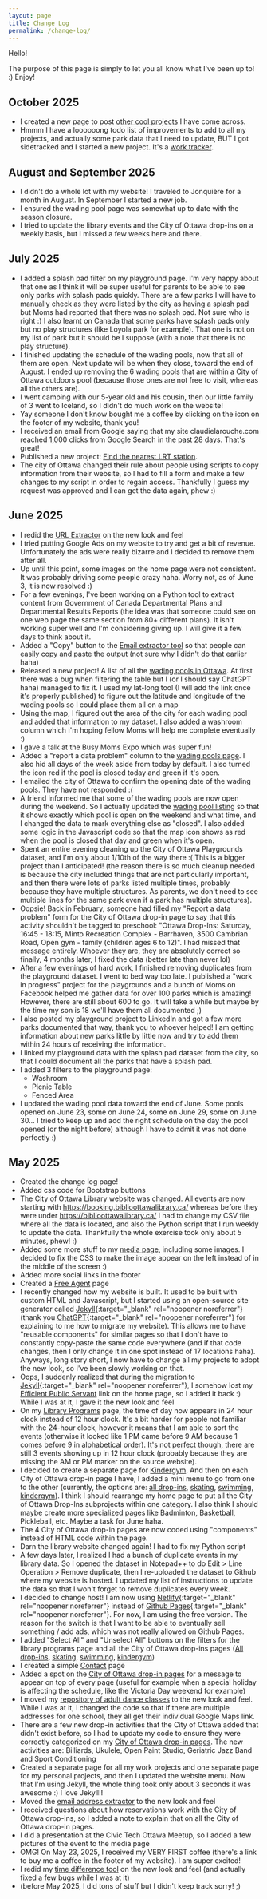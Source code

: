 ```yaml
---
layout: page
title: Change Log
permalink: /change-log/
---
```


Hello!  

The purpose of this page is simply to let you all know what I've been up to! :) Enjoy!

## October 2025

- I created a new page to post [other cool projects](https://claudielarouche.com/projects/other-cool-projects/) I have come across. 
- Hmmm I have a loooooong todo list of improvements to add to all my projects, and actually some park data that I need to update, BUT I got sidetracked and I started a new project. It's a [work tracker](https://claudielarouche.com/projects/work-tracker/). 

## August and September 2025

- I didn't do a whole lot with my website! I traveled to Jonquière for a month in August. In September I started a new job. 
- I ensured the wading pool page was somewhat up to date with the season closure. 
- I tried to update the library events and the City of Ottawa drop-ins on a weekly basis, but I missed a few weeks here and there. 

## July 2025

- I added a splash pad filter on my playground page. I'm very happy about that one as I think it will be super useful for parents to be able to see only parks with splash pads quickly. There are a few parks I will have to manually check as they were listed by the city as having a splash pad but Moms had reported that there was no splash pad. Not sure who is right :) I also learnt on Canada that some parks have splash pads only but no play structures (like Loyola park for example). That one is not on my list of park but it should be I suppose (with a note that there is no play structure).
- I finished updating the schedule of the wading pools, now that all of them are open. Next update will be when they close, toward the end of August. I ended up removing the 6 wading pools that are within a City of Ottawa outdoors pool (because those ones are not free to visit, whereas all the others are). 
- I went camping with our 5-year old and his cousin, then our little family of 3 went to Iceland, so I didn't do much work on the website!
- Yay someone I don't know bought me a coffee by clicking on the icon on the footer of my website, thank you!
- I received an email from Google saying that my site claudielarouche.com reached 1,000 clicks from Google Search in the past 28 days. That's great!
- Published a new project: [Find the nearest LRT station](https://claudielarouche.com/projects/lrt/). 
- The city of Ottawa changed their rule about people using scripts to copy information from their website, so I had to fill a form and make a few changes to my script in order to regain access. Thankfully I guess my request was approved and I can get the data again, phew :) 

## June 2025

- I redid the [URL Extractor](https://claudielarouche.com/projects/url-extractor/) on the new look and feel
- I tried putting Google Ads on my website to try and get a bit of revenue. Unfortunately the ads were really bizarre and I decided to remove them after all. 
- Up until this point, some images on the home page were not consistent. It was probably driving some people crazy haha. Worry not, as of June 3, it is now resolved :) 
- For a few evenings, I've been working on a Python tool to extract content from Government of Canada Departmental Plans and Departmental Results Reports (the idea was that someone could see on one web page the same section from 80+ different plans). It isn't working super well and I'm considering giving up. I will give it a few days to think about it. 
- Added a "Copy" button to the [Email extractor tool](https://claudielarouche.com/projects/email-address-extractor/) so that people can easily copy and paste the output (not sure why I didn't do that earlier haha)
- Released a new project! A list of all the [wading pools in Ottawa](https://claudielarouche.com/projects/wading-pools/). At first there was a bug when filtering the table but I (or I should say ChatGPT haha) managed to fix it. I used my lat-long tool (I will add the link once it's properly published) to figure out the latitude and longitude of the wading pools so I could place them all on a map
- Using the map, I figured out the area of the city for each wading pool and added that information to my dataset. I also added a washroom column which I'm hoping fellow Moms will help me complete eventually :) 
- I gave a talk at the Busy Moms Expo which was super fun!
- Added a "report a data problem" column to the [wading pools page](https://claudielarouche.com/projects/wading-pools/). I also hid all days of the week aside from today by default. I also turned the icon red if the pool is closed today and green if it's open. 
- I emailed the city of Ottawa to confirm the opening date of the wading pools. They have not responded :( 
- A friend informed me that some of the wading pools are now open during the weekend. So I actually updated the [wading pool listing](https://claudielarouche.com/projects/wading-pools/) so that it shows exactly which pool is open on the weekend and what time, and I changed the data to mark everything else as "closed". I also added some logic in the Javascript code so that the map icon shows as red when the pool is closed that day and green when it's open.  
- Spent an entire evening cleaning up the City of Ottawa Playgrounds dataset, and I'm only about 1/10th of the way there :( This is a bigger project than I anticipated! (the reason there is so much cleanup needed is because the city included things that are not particularly important, and then there were lots of parks listed multiple times, probably because they have multiple structures. As parents, we don't need to see multiple lines for the same park even if a park has multiple structures).
- Oopsie! Back in February, someone had filled my "Report a data problem" form for the City of Ottawa drop-in page to say that this activity shouldn't be tagged to preschool: "Ottawa Drop-Ins: Saturday, 16:45 - 18:15, Minto Recreation Complex - Barrhaven, 3500 Cambrian Road, Open gym - family 
(children ages 6 to 12)". I had missed that message entirely. Whoever they are, they are absolutely correct so finally, 4 months later, I fixed the data (better late than never lol)
- After a few evenings of hard work, I finished removing duplicates from the playground dataset. I went to bed way too late. I published a "work in progress" project for the playgrounds and a bunch of Moms on Facebook helped me gather data for over 100 parks which is amazing! However, there are still about 600 to go. It will take a while but maybe by the time my son is 18 we'll have them all documented ;) 
- I also posted my playground project to LinkedIn and got a few more parks documented that way, thank you to whoever helped! I am getting information about new parks little by little now and try to add them within 24 hours of receiving the information.
- I linked my playground data with the splash pad dataset from the city, so that I could document all the parks that have a splash pad. 
- I added 3 filters to the playground page: 
  - Washroom
  - Picnic Table
  - Fenced Area
- I updated the wading pool data toward the end of June. Some pools opened on June 23, some on June 24, some on June 29, some on June 30... I tried to keep up and add the right schedule on the day the pool opened (or the night before) although I have to admit it was not done perfectly :) 


## May 2025

- Created the change log page!
- Added css code for Bootstrap buttons
- The City of Ottawa Library website was changed. All events are now starting with https://booking.biblioottawalibrary.ca/ whereas before they were under https://biblioottawalibrary.ca/ I had to change my CSV file where all the data is located, and also the Python script that I run weekly to update the data. Thankfully the whole exercise took only about 5 minutes, phew! :) 
- Added some more stuff to my [media page](https://claudielarouche.com/media/), including some images. I decided to fix the CSS to make the image appear on the left instead of in the middle of the screen :) 
- Added more social links in the footer
- Created a [Free Agent](https://claudielarouche.com/projects/free-agent/) page
- I recently changed how my website is built. It used to be built with custom HTML and Javascript, but I started using an open-source site generator called [Jekyll](https://jekyllrb.com/){:target="_blank" rel="noopener noreferrer"} (thank you [ChatGPT](https://chat.openai.com/){:target="_blank" rel="noopener noreferrer"} for explaining to me how to migrate my website). This allows me to have "reusable components" for similar pages so that I don't have to constantly copy-paste the same code everywhere (and if that code changes, then I only change it in one spot instead of 17 locations haha). Anyways, long story short, I now have to change all my projects to adopt the new look, so I've been slowly working on that. 
- Oops, I suddenly realized that during the migration to [Jekyll](https://jekyllrb.com/){:target="_blank" rel="noopener noreferrer"}, I somehow lost my [Efficient Public Servant](https://claudielarouche.com/projects/efficient-public-servant/) link on the home page, so I added it back :) While I was at it, I gave it the new look and feel
- On my [Library Programs](https://claudielarouche.com/projects/library/) page, the time of day now appears in 24 hour clock instead of 12 hour clock. It's a bit harder for people not familiar with the 24-hour clock, however it means that I am able to sort the events (otherwise it looked like 1 PM came before 9 AM because 1 comes before 9 in alphabetical order). It's not perfect though, there are still 3 events showing up in 12 hour clock (probably because they are missing the AM or PM marker on the source website). 
- I decided to create a separate page for [Kindergym](https://claudielarouche.com/projects/kindergym/). And then on each City of Ottawa drop-in page I have, I added a mini menu to go from one to the other (currently, the options are: [all drop-ins](https://claudielarouche.com/projects/ottawa-drop-ins/), [skating](https://claudielarouche.com/projects/ottawa-skate/), [swimming](https://claudielarouche.com/projects/ottawa-swim/), [kindergym](https://claudielarouche.com/projects/kindergym/)). I think I should rearrange my home page to put all the City of Ottawa Drop-Ins subprojects within one category. I also think I should maybe create more specialized pages like Badminton, Basketball, Pickleball, etc. Maybe a task for June haha. 
- The 4 City of Ottawa drop-in pages are now coded using "components" instead of HTML code within the page.
- Darn the library website changed again! I had to fix my Python script
- A few days later, I realized I had a bunch of duplicate events in my library data. So I opened the dataset in Notepad++ to do Edit > Line Operation > Remove duplicate, then I re-uploaded the dataset to Github where my website is hosted. I updated my list of instructions to update the data so that I won't forget to remove duplicates every week.
- I decided to change host! I am now using [Netlify](https://www.netlify.com/){:target="_blank" rel="noopener noreferrer"} instead of [Github Pages](https://pages.github.com/){:target="_blank" rel="noopener noreferrer"}. For now, I am using the free version. The reason for the switch is that I want to be able to eventually sell something / add ads, which was not really allowed on Github Pages. 
- I added "Select All" and "Unselect All" buttons on the filters for the library programs page and all the City of Ottawa drop-ins pages ([All drop-ins](https://claudielarouche.com/projects/ottawa-drop-ins/), [skating](https://claudielarouche.com/projects/ottawa-skate/), [swimming](https://claudielarouche.com/projects/ottawa-swim/), [kindergym](https://claudielarouche.com/projects/kindergym/))
- I created a simple [Contact](https://claudielarouche.com/contact/) page
- Added a spot on the [City of Ottawa drop-in pages](https://claudielarouche.com/projects/ottawa-drop-ins/) for a message to appear on top of every page (useful for example when a special holiday is affecting the schedule, like the Victoria Day  weekend for example)
- I moved my [repository of adult dance classes](https://claudielarouche.com/projects/ottawa-adult-dance-classes/) to the new look and feel. While I was at it, I changed the code so that if there are multiple addresses for one school, they all get their individual Google Maps link. 
- There are a few new drop-in activities that the City of Ottawa added that didn't exist before, so I had to update my code to ensure they were correctly categorized on my [City of Ottawa drop-in pages](https://claudielarouche.com/projects/ottawa-drop-ins/). The new activities are: Billiards, Ukulele, Open Paint Studio, Geriatric Jazz Band and Sport Conditioning
- Created a separate page for all my work projects and one separate page for my personal projects, and then I updated the website menu. Now that I'm using Jekyll, the whole thing took only about 3 seconds it was awesome :) I love Jekyll!!
- Moved the [email address extractor](https://claudielarouche.com/projects/email-address-extractor/) to the new look and feel
- I received questions about how reservations work with the City of Ottawa drop-ins, so I added a note to explain that on all the City of Ottawa drop-in pages.
- I did a presentation at the Civic Tech Ottawa Meetup, so I added a few pictures of the event to the media page
- OMG! On May 23, 2025, I received my VERY FIRST coffee (there's a link to buy me a coffee in the footer of my website). I am super excited!
- I redid my [time difference tool](https://claudielarouche.com/projects/time-diff/) on the new look and feel (and actually fixed a few bugs while I was at it)
- (before May 2025, I did tons of stuff but I didn't keep track sorry! ;)


